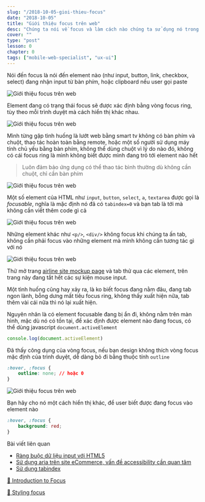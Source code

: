 ```yaml
---
slug: "/2018-10-05-gioi-thieu-focus"
date: "2018-10-05"
title: "Giới thiệu focus trên web"
desc: "Chúng ta nói về focus và làm cách nào chúng ta sử dụng nó trong ứng dụng web, bạn nào quan tâm accessibility thì phải biết cái này, đặt biệt mấy chế designer hay kêu bỏ focus ring"
cover: ""
type: "post"
lesson: 0
chapter: 0
tags: ["mobile-web-specialist", "ux-ui"]
---
```


Nói đến focus là nói đến element nào (như input, button, link, checkbox, select) đang nhận input từ bàn phím, hoặc clipboard nếu user gọi paste

![Giới thiệu focus trên web](https://developers.google.com/web/fundamentals/accessibility/focus/imgs/keyboard-focus.png)

Element đang có trạng thái focus sẽ được xác định bằng vòng focus ring, tùy theo mỗi trình duyệt mà cách hiển thị khác nhau.

![Giới thiệu focus trên web](https://developers.google.com/web/fundamentals/accessibility/focus/imgs/sign-up.png)

Mình từng gặp tình huống là lướt web bằng smart tv không có bàn phím và chuột, thao tác hoàn toàn bằng remote, hoặc một số người sử dụng máy tính chủ yếu bằng bàn phím, không thể dùng chuột vì lý do nào đó, không có cái focus ring là mình không biết được mình đang trỏ tới element nào hết

> Luôn đảm bảo ứng dụng có thể thao tác bình thường dù không cần chuột, chỉ cần bàn phím

![Giới thiệu focus trên web](https://developers.google.com/web/fundamentals/accessibility/focus/imgs/system-prefs2.png)


Một số element của HTML như `input`, `button`, `select`, `a`, `textarea` được gọi là *focusable*, nghĩa là mặc định nó đã có `tabindex=0` và bạn tab là tới mà không cần viết thêm code gì cả 

![Giới thiệu focus trên web](https://developers.google.com/web/fundamentals/accessibility/focus/imgs/implicitly-focused.png)

Những element khác như `<p/>`, `<div/>` không focus khi chúng ta ấn tab, không cần phải focus vào những element mà mình không cần tương tác gì với nó

![Giới thiệu focus trên web](https://developers.google.com/web/fundamentals/accessibility/focus/imgs/not-all-elements.png)

Thử mở trang [airline site mockup page](http://udacity.github.io/ud891/lesson2-focus/01-basic-form/) và tab thử qua các element, trên trang này đang tắt hết các sự kiện mouse input.

Một tình huống cũng hay xảy ra, là ko biết focus đang nằm đâu, đang tab ngon lành, bỗng dưng mất tiêu focus ring, không thấy xuất hiện nữa, tab thêm vài cái nữa thì nó lại xuất hiện.

Nguyên nhân là có element focusable đang bị ẩn đi, không nằm trên màn hình, mặc dù nó có tồn tại, để xác định được element nào đang focus, có thể dùng javascript `document.activeElement`

```js
console.log(document.activeElement)
```

Đã thấy công dụng của vòng focus, nếu bạn design không thích vòng focus mặc định của trình duyệt, dễ dàng bỏ đi bằng thuộc tính `outline`

```css
:hover, :focus {
    outline: none; // hoặc 0
}
```

![Giới thiệu focus trên web](https://developers.google.com/web/fundamentals/accessibility/imgs/focus-ring.png)

Bạn hãy cho nó một cách hiển thị khác, để user biết được đang focus vào element nào

```css
:hover, :focus {
    background: red;
}
```


Bài viết liên quan

- [Ràng buộc dữ liệu input với HTML5](/2019-03-25-rang-buoc-du-lieu-voi-html-5/)
- [Sử dụng aria trên site eCommerce, vấn đề accessibility cần quan tâm](/2018-10-08-huong-dan-aria-va-su-dung-voi-ecommerce-site)
- [Sử dụng tabindex](https://luubinhan.github.io/blog/2018-10-02-huong-dan-su-dung-tabindex-de-di-chuyen/)

<a target="_blank" rel="noopener noreferrer" href="https://developers.google.com/web/fundamentals/accessibility/focus/">📜 Introduction to Focus</a>

<a target="_blank" rel="noopener noreferrer" href="https://developers.google.com/web/fundamentals/accessibility/accessible-styles">📜 Styling focus</a>

